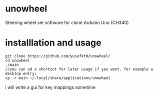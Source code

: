 # unowheel
Steering wheel set software for clone Arduino Uno (CH340)
# installlation and usage
```
git clone https://github.com/yusufkt0/unowheel/
cd unowheel
./main
//you can ad a shortcut for later usage if you want. for example a desktop entry:
cp -r main ~/.local/share/applications/unowheel
```
i will write a gui for key mappings sometime

